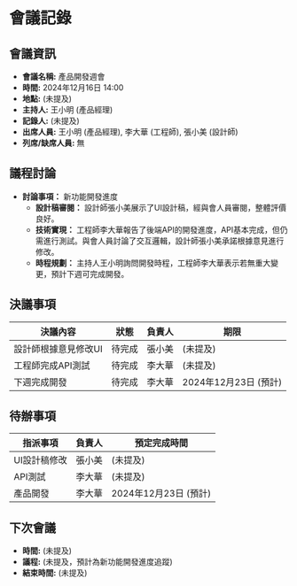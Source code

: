 # 會議記錄

## 會議資訊

*   **會議名稱:** 產品開發週會
*   **時間:** 2024年12月16日 14:00
*   **地點:** (未提及)
*   **主持人:** 王小明 (產品經理)
*   **記錄人:** (未提及)
*   **出席人員:** 王小明 (產品經理), 李大華 (工程師), 張小美 (設計師)
*   **列席/缺席人員:** 無

## 議程討論

*   **討論事項：** 新功能開發進度
    *   **設計稿審閱：** 設計師張小美展示了UI設計稿，經與會人員審閱，整體評價良好。
    *   **技術實現：** 工程師李大華報告了後端API的開發進度，API基本完成，但仍需進行測試。與會人員討論了交互邏輯，設計師張小美承諾根據意見進行修改。
    *   **時程規劃：**  主持人王小明詢問開發時程，工程師李大華表示若無重大變更，預計下週可完成開發。

## 決議事項

| 決議內容 | 狀態 | 負責人 | 期限 |
|---|---|---|---|
| 設計師根據意見修改UI | 待完成 | 張小美 |  (未提及) |
| 工程師完成API測試 | 待完成 | 李大華 | (未提及) |
| 下週完成開發 | 待完成 | 李大華 | 2024年12月23日 (預計) |

## 待辦事項

| 指派事項 | 負責人 | 預定完成時間 |
|---|---|---|
| UI設計稿修改 | 張小美 | (未提及) |
| API測試 | 李大華 | (未提及) |
| 產品開發 | 李大華 | 2024年12月23日 (預計) |

## 下次會議

*   **時間:** (未提及)
*   **議程:** (未提及，預計為新功能開發進度追蹤)
*   **結束時間:** (未提及)